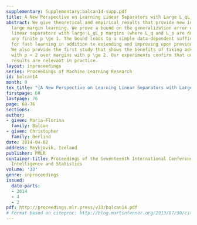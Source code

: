 ```yaml
---
supplementary: Supplementary:balcan14-supp.pdf
title: A New Perspective on Learning Linear Separators with Large L_qL_p Margins
abstract: We give theoretical and empirical results that provide new insights into
  large margin learning. We prove a bound on the generalization error of learning
  linear separators with large L_qL_p margins (where L_q and L_p are dual norms) for
  any finite p \ge 1. The bound leads to a simple data-dependent sufficient condition
  for fast learning in addition to extending and improving upon previous results.
  We also provide the first study that shows the benefits of taking advantage of margins
  with p < 2 over margins with p \ge 2. Our experiments confirm that our theoretical
  results are relevant in practice.
layout: inproceedings
series: Proceedings of Machine Learning Research
id: balcan14
month: 0
tex_title: "{A New Perspective on Learning Linear Separators with Large $L_qL_p$ Margins}"
firstpage: 68
lastpage: 76
page: 68-76
sections: 
author:
- given: Maria-Florina
  family: Balcan
- given: Christopher
  family: Berlind
date: 2014-04-02
address: Reykjavik, Iceland
publisher: PMLR
container-title: Proceedings of the Seventeenth International Conference on Artificial
  Intelligence and Statistics
volume: '33'
genre: inproceedings
issued:
  date-parts:
  - 2014
  - 4
  - 2
pdf: http://proceedings.mlr.press/v33/balcan14.pdf
# Format based on citeproc: http://blog.martinfenner.org/2013/07/30/citeproc-yaml-for-bibliographies/
---
```

